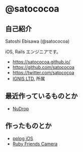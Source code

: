 # @satococoa

## 自己紹介

Satoshi Ebisawa (@satococoa)

iOS, Rails エンジニアです。

- https://satococoa.github.io/
- https://github.com/satococoa
- https://twitter.com/satococoa
- [IGNIS LTD.](http://1923.co.jp) 所属


## 最近作っているものとか

- [NuDrop](https://github.com/NuDrop)


## 作ったものとか

- [pplog iOS](https://itunes.apple.com/jp/app/pplog/id821396347?l=en&mt=8)
- [Ruby Friends Camera](https://itunes.apple.com/jp/app/ruby-friends-camera/id602073192?l=en&mt=8)
